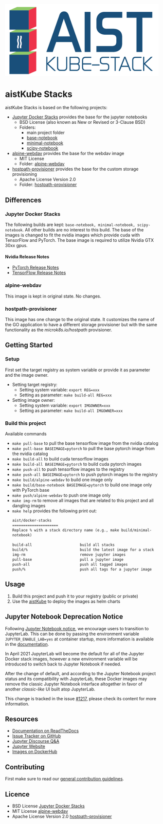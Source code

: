 ![aistKube Stacks Logo](images/logo.png)

# aistKube Stacks

aistKube Stacks is based on the following projects:
* [Jupyter Docker Stacks](https://github.com/jupyter/docker-stacks) 
  provides the base for the jupyter notebooks
  * BSD License (also known as New or Revised or 3-Clause BSD)
  * Folders:
    * main project folder
    * [base-notebook](base-notebook)
    * [minimal-notebook](minimal-notebook)
    * [scipy-notebook](scipy-notebook)
* [alpine-webdav](https://github.com/BytemarkHosting/docker-webdav)
  provides the base for the webdav image
  * MIT License
  * Folder: [alpine-webdav](alpine-webdav)
* [hostpath-provisioner](https://github.com/juju-solutions/hostpath-provisioner)
  provides the base for the custom storage provisioning
  * Apache License Version 2.0
  * Folder: [hostpath-provisioner](hostpath-provisioner)
  
## Differences

### Jupyter Docker Stacks

The following builds are kept: `base-notebook, minimal-notebook, scipy-notebook`.
All other builds are no interest to this build.
The base of the images is changed to fit the nvidia images which provide
cuda with TensorFlow and PyTorch. The base image is required to utilize 
Nvidia GTX 30xx gpus.

#### Nvidia Release Notes

* [PyTorch Release Notes](https://docs.nvidia.com/deeplearning/frameworks/pytorch-release-notes/index.html)
* [TensorFlow Release Notes](https://docs.nvidia.com/deeplearning/frameworks/tensorflow-release-notes/index.html)

### alpine-webdav

This image is kept in original state. No changes.

### hostpath-provisioner

This image has one change to the original state. It customizes the name of the 
GO application to have a different storage provisioner but with the same 
functionality as the *microk8s.io/hostpath* provisioner.

## Getting Started

### Setup

First set the target registry as system variable or provide it as parameter 
and the image owner.

* Setting target registry:
  * Setting system variable: `export REG=xxx`
  * Setting as parameter: `make build-all REG=xxx`
* Setting image owner:
  * Setting system variable: `export IMGOWNER=xxx`
  * Setting as parameter: `make build-all IMGOWNER=xxx`

### Build this project

Available commands

* `make pull-base` to pull the base tensorflow image from the nvidia catalog
* `make pull-base BASEIMAGE=pytorch` to pull the base pytorch image from the nvidia catalog
* `make build-all` to build cuda tensorflow images
* `make build-all BASEIMAGE=pytorch` to build cuda pytorch images
* `make push-all` to push tensorflow images to the registry
* `make push-all BASEIMAGE=pytorch` to push pytorch images to the registry
* `make build/alpine-webdav` to build one image only
* `make build/base-notebook BASEIMAGE=pytorch` to build one image only with PyTorch base
* `make push/alpine-webdav` to push one image only
* `make img-rm` to remove all images that are related to this project and all dangling images
* `make help` provides the following print out:
  ```aidl
  aist/docker-stacks
  =====================
  Replace % with a stack directory name (e.g., make build/minimal-notebook)
  
  build-all                      build all stacks
  build/%                        build the latest image for a stack
  img-rm                         remove jupyter images
  pull-base                      pull a jupyter image
  push-all                       push all tagged images
  push/%                         push all tags for a jupyter image
  ```

## Usage

1. Build this project and push it to your registry (public or private)
2. Use the [aistKube](https://github.com/FHOOEAIST/aist-kube) to deploy the images as helm charts

## Jupyter Notebook Deprecation Notice

Following [Jupyter Notebook notice](https://github.com/jupyter/notebook#notice), we encourage users to transition to JupyterLab.
This can be done by passing the environment variable `JUPYTER_ENABLE_LAB=yes` at container startup, 
more information is available in the [documentation](https://jupyter-docker-stacks.readthedocs.io/en/latest/using/common.html#docker-options).

In April 2021 JupyterLab will become the default for all of the Jupyter Docker stack images, however a new environment variable will be introduced to switch back to Jupyter Notebook if needed.

After the change of default, and according to the Jupyter Notebook project status and its compatibility with JupyterLab, these Docker images may remove the classic Jupyter Notebook interface altogether in favor of another *classic-like* UI built atop JupyterLab.

This change is tracked in the issue [#1217](https://github.com/jupyter/docker-stacks/issues/1217), please check its content for more information.

## Resources

- [Documentation on ReadTheDocs](http://jupyter-docker-stacks.readthedocs.io/)
- [Issue Tracker on GitHub](https://github.com/jupyter/docker-stacks)
- [Jupyter Discourse Q&A](https://discourse.jupyter.org/c/questions)
- [Jupyter Website](https://jupyter.org)
- [Images on DockerHub](https://hub.docker.com/u/jupyter)

## Contributing

First make sure to read our [general contribution guidelines](https://fhooeaist.github.io/CONTRIBUTING.html).

## Licence

- BSD License [Jupyter Docker Stacks](https://github.com/jupyter/docker-stacks)
- MIT License [alpine-webdav](https://github.com/BytemarkHosting/docker-webdav)
- Apache License Version 2.0 [hostpath-provisioner](https://github.com/juju-solutions/hostpath-provisioner)
